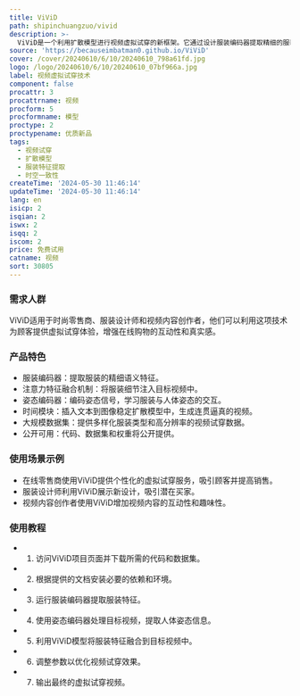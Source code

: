 ```yaml
---
title: ViViD
path: shipinchuangzuo/vivid
description: >-
  ViViD是一个利用扩散模型进行视频虚拟试穿的新框架。它通过设计服装编码器提取精细的服装语义特征，并引入轻量级姿态编码器以确保时空一致性，生成逼真的视频试穿效果。ViViD收集了迄今为止规模最大、服装类型最多样化、分辨率最高的视频虚拟试穿数据集。
source: 'https://becauseimbatman0.github.io/ViViD'
cover: /cover/20240610/6/10/20240610_798a61fd.jpg
logo: /logo/20240610/6/10/20240610_07bf966a.jpg
label: 视频虚拟试穿技术
component: false
procattr: 3
procattrname: 视频
procform: 5
procformname: 模型
proctype: 2
proctypename: 优质新品
tags:
  - 视频试穿
  - 扩散模型
  - 服装特征提取
  - 时空一致性
createTime: '2024-05-30 11:46:14'
updateTime: '2024-05-30 11:46:14'
lang: en
isicp: 2
isqian: 2
iswx: 2
isqq: 2
iscom: 2
price: 免费试用
catname: 视频
sort: 30805
---
```




### 需求人群
ViViD适用于时尚零售商、服装设计师和视频内容创作者，他们可以利用这项技术为顾客提供虚拟试穿体验，增强在线购物的互动性和真实感。

### 产品特色
* 服装编码器：提取服装的精细语义特征。
* 注意力特征融合机制：将服装细节注入目标视频中。
* 姿态编码器：编码姿态信号，学习服装与人体姿态的交互。
* 时间模块：插入文本到图像稳定扩散模型中，生成连贯逼真的视频。
* 大规模数据集：提供多样化服装类型和高分辨率的视频试穿数据。
* 公开可用：代码、数据集和权重将公开提供。

### 使用场景示例
* 在线零售商使用ViViD提供个性化的虚拟试穿服务，吸引顾客并提高销售。
* 服装设计师利用ViViD展示新设计，吸引潜在买家。
* 视频内容创作者使用ViViD增加视频内容的互动性和趣味性。

### 使用教程
* 1. 访问ViViD项目页面并下载所需的代码和数据集。
* 2. 根据提供的文档安装必要的依赖和环境。
* 3. 运行服装编码器提取服装特征。
* 4. 使用姿态编码器处理目标视频，提取人体姿态信息。
* 5. 利用ViViD模型将服装特征融合到目标视频中。
* 6. 调整参数以优化视频试穿效果。
* 7. 输出最终的虚拟试穿视频。

  
